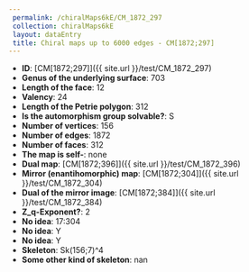 ```yaml
--- 
 permalink: /chiralMaps6kE/CM_1872_297 
 collection: chiralMaps6kE
 layout: dataEntry
 title: Chiral maps up to 6000 edges - CM[1872;297]
---
```


- **ID**: [CM[1872;297]]({{ site.url }}/test/CM_1872_297)
- **Genus of the underlying surface**: 703
- **Length of the face**: 12
- **Valency**: 24
- **Length of the Petrie polygon**: 312
- **Is the automorphism group solvable?**: S
- **Number of vertices**: 156
- **Number of edges**: 1872
- **Number of faces**: 312
- **The map is self-**: none
- **Dual map**: [CM[1872;396]]({{ site.url }}/test/CM_1872_396)
- **Mirror (enantihomorphic) map**: [CM[1872;304]]({{ site.url }}/test/CM_1872_304)
- **Dual of the mirror image**: [CM[1872;384]]({{ site.url }}/test/CM_1872_384)
- **Z_q-Exponent?**: 2
- **No idea**:  17:304
- **No idea**: Y
- **No idea**: Y
- **Skeleton**: Sk(156;7)^4
- **Some other kind of skeleton**: nan
